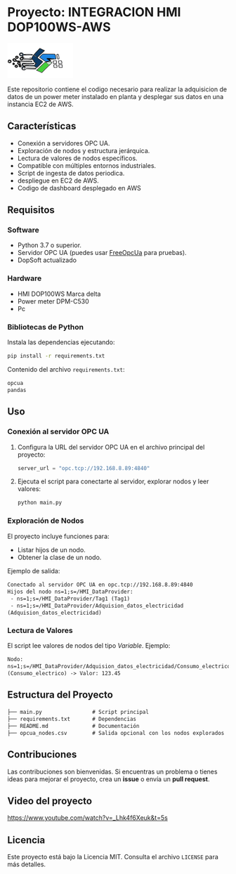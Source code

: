 # Proyecto: INTEGRACION HMI DOP100WS-AWS
![Logo del Proyecto](./logotipo.png)

Este repositorio contiene el codigo necesario para realizar la adquisicion de datos de un power meter instalado en planta y desplegar sus datos en una instancia EC2 de AWS.
## Características
- Conexión a servidores OPC UA.
- Exploración de nodos y estructura jerárquica.
- Lectura de valores de nodos específicos.
- Compatible con múltiples entornos industriales.
- Script de ingesta de datos periodica.
- despliegue en EC2 de AWS.
- Codigo de dashboard desplegado en AWS

## Requisitos
### Software
- Python 3.7 o superior.
- Servidor OPC UA (puedes usar [FreeOpcUa](https://github.com/FreeOpcUa/freeopcua) para pruebas).
- DopSoft actualizado
### Hardware
- HMI DOP100WS Marca delta 
- Power meter DPM-C530
- Pc

### Bibliotecas de Python
Instala las dependencias ejecutando:
```bash
pip install -r requirements.txt
```
Contenido del archivo `requirements.txt`:
```
opcua
pandas
```

## Uso
### Conexión al servidor OPC UA
1. Configura la URL del servidor OPC UA en el archivo principal del proyecto:
   ```python
   server_url = "opc.tcp://192.168.8.89:4840"
   ```

2. Ejecuta el script para conectarte al servidor, explorar nodos y leer valores:
   ```bash
   python main.py
   ```

### Exploración de Nodos
El proyecto incluye funciones para:
- Listar hijos de un nodo.
- Obtener la clase de un nodo.

Ejemplo de salida:
```
Conectado al servidor OPC UA en opc.tcp://192.168.8.89:4840
Hijos del nodo ns=1;s=/HMI_DataProvider:
 - ns=1;s=/HMI_DataProvider/Tag1 (Tag1)
 - ns=1;s=/HMI_DataProvider/Adquision_datos_electricidad (Adquision_datos_electricidad)
```

### Lectura de Valores
El script lee valores de nodos del tipo *Variable*.
Ejemplo:
```
Nodo: ns=1;s=/HMI_DataProvider/Adquision_datos_electricidad/Consumo_electrico (Consumo_electrico) -> Valor: 123.45
```

## Estructura del Proyecto
```
├── main.py                # Script principal
├── requirements.txt       # Dependencias
├── README.md              # Documentación
├── opcua_nodes.csv        # Salida opcional con los nodos explorados
```

## Contribuciones
Las contribuciones son bienvenidas. Si encuentras un problema o tienes ideas para mejorar el proyecto, crea un **issue** o envía un **pull request**.
## Video del proyecto
https://www.youtube.com/watch?v=_Lhk4f6Xeuk&t=5s

## Licencia
Este proyecto está bajo la Licencia MIT. Consulta el archivo `LICENSE` para más detalles.
